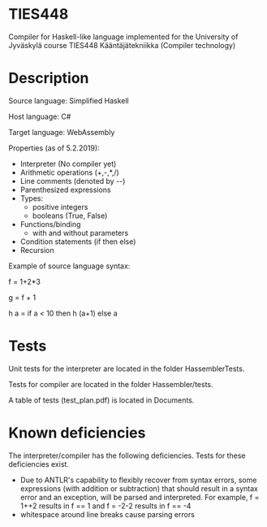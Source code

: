 # TIES448

Compiler for Haskell-like language implemented for the University of Jyväskylä course TIES448 Kääntäjätekniikka (Compiler technology)


Description
===========
Source language: Simplified Haskell

Host language: C#

Target language: WebAssembly

Properties (as of 5.2.2019):
- Interpreter (No compiler yet)
- Arithmetic operations (+,-,*,/)
- Line comments (denoted by --)
- Parenthesized expressions
- Types: 
  * positive integers
  * booleans (True, False)
- Functions/binding
  * with and without parameters
- Condition statements (if then else)
- Recursion

Example of source language syntax:

f = 1+2*3

g = f + 1

h a = if a < 10 then h (a+1) else a 


Tests
===========

Unit tests for the interpreter are located in the folder HassemblerTests. 

Tests for compiler are located in the folder Hassembler/tests.

A table of tests (test_plan.pdf) is located in Documents.

Known deficiencies
===========

The interpreter/compiler has the following deficiencies. Tests for these deficiencies exist. 

- Due to ANTLR's capability to flexibly recover from syntax errors, some expressions (with addition or subtraction) that should result in a syntax error and an exception, will be parsed and interpreted. For example, f = 1++2 results in f == 1 and f = -2-2 results in f == -4
- whitespace around line breaks cause parsing errors
